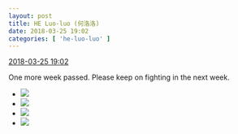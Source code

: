 ```yaml
---
layout: post
title: HE Luo-luo (何洛洛)
date: 2018-03-25 19:02
categories: [ 'he-luo-luo' ]
---
```


<div class="weibo-info">
  <a href="https://weibo.com/6117570574/G92d68Jz5">2018-03-25 19:02</a>
</div>

One more week passed. Please keep on fighting in the next week.

<!-- more -->

<ul class="weibo-pic-list-2">
  <li class="weibo-pic">
    <a href="https://wx2.sinaimg.cn/mw690/006G0Hz8ly1fpp9neitgej31sg1sgb2c.jpg"><img src="https://wx2.sinaimg.cn/thumb150/006G0Hz8ly1fpp9neitgej31sg1sgb2c.jpg"/></a>
  </li>
  <li class="weibo-pic">
    <a href="https://wx3.sinaimg.cn/mw690/006G0Hz8ly1fpp9ncqj64j31sg1sgx6r.jpg"><img src="https://wx3.sinaimg.cn/thumb150/006G0Hz8ly1fpp9ncqj64j31sg1sgx6r.jpg"/></a>
  </li>
  <li class="weibo-pic">
    <a href="https://wx2.sinaimg.cn/mw690/006G0Hz8ly1fpp9nh0ddaj31sg1sgx6t.jpg"><img src="https://wx2.sinaimg.cn/thumb150/006G0Hz8ly1fpp9nh0ddaj31sg1sgx6t.jpg"/></a>
  </li>
  <li class="weibo-pic">
    <a href="https://wx1.sinaimg.cn/mw690/006G0Hz8ly1fpp9njgk23j31sg1sgu11.jpg"><img src="https://wx1.sinaimg.cn/thumb150/006G0Hz8ly1fpp9njgk23j31sg1sgu11.jpg"/></a>
  </li>
</ul>
